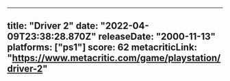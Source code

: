 
---
title: "Driver 2"
date: "2022-04-09T23:38:28.870Z"
releaseDate: "2000-11-13"
platforms: ["ps1"]
score: 62
metacriticLink: "https://www.metacritic.com/game/playstation/driver-2"
---
